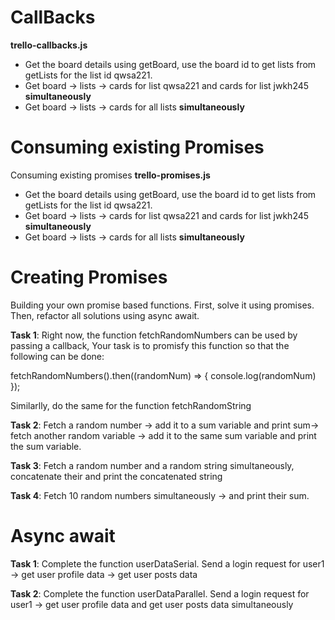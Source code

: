 # CallBacks

**trello-callbacks.js**

- Get the board details using getBoard, use the board id to get lists from getLists for the list id qwsa221.
- Get board -> lists -> cards for list qwsa221 and cards for list jwkh245 **simultaneously**
- Get board -> lists -> cards for all lists **simultaneously**

# Consuming existing Promises
Consuming existing promises
**trello-promises.js**

- Get the board details using getBoard, use the board id to get lists from getLists for the list id qwsa221.
- Get board -> lists -> cards for list qwsa221 and cards for list jwkh245 **simultaneously**
- Get board -> lists -> cards for all lists **simultaneously**

# Creating Promises
Building your own promise based functions. First, solve it using promises. Then, refactor all solutions using async await.

**Task 1**: Right now, the function fetchRandomNumbers can be used by passing a callback,
Your task is to promisfy this function so that the following can be done:

fetchRandomNumbers().then((randomNum) => {
    console.log(randomNum)
});

Similarlly, do the same for the function fetchRandomString



**Task 2**: Fetch a random number -> add it to a sum variable and print sum-> fetch another random variable
-> add it to the same sum variable and print the sum variable.



**Task 3**: Fetch a random number and a random string simultaneously, concatenate their
and print the concatenated string



**Task 4**: Fetch 10 random numbers simultaneously -> and print their sum.

# Async await

**Task 1**: Complete the function userDataSerial. Send a login request for user1 -> get user profile data -> get user posts data

**Task 2**: Complete the function userDataParallel. Send a login request for user1 -> get user profile data and get user posts data simultaneously

